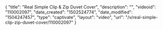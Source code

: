 {
    "title": "Real Simple Clip &amp; Zip Duvet Cover",
    "description": "",
    "videoid": "110002097",
    "date_created": "1502524774",
    "date_modified": "1504247457",
    "type": "captivate",
    "layout": "video",
    "url": "\/v\/real-simple-clip-zip-duvet-cover\/110002097"
}